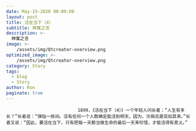 ```yaml
---
date: May-15-2020 00:00:00
layout: post
title: 活在当下（4）
subtitle: 神寓之言
description: >-
  神寓之言
image: >-
    /assets/img/Qtcreator-overview.png
optimized_image: >-
    /assets/img/Qtcreator-overview.png
category: Story
tags:
  - blog
  - Story
author: Ron
paginate: true
---
```


							　　1899，《活在当下（4）》一个年轻人问长者：“人生有多长？”长者说：“弹指一挥间。没有任何一个人敢确定能活到明天，因为，灾祸总是突如其来。”长者又说：“因此，要活在当下，只有把每一天都当做生命的最后一天来珍惜，才能活得有意义。”
							
							
						